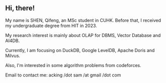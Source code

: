 ## Hi, there!
My name is SHEN, Qifeng, an MSc student in CUHK. Before that, I received my undergraduate degree from HIT in 2023.

My research interest is mainly about OLAP for DBMS, Vector Database and AI4DB.

Currently, I am focusing on DuckDB, Google LevelDB, Apache Doris and Milvus.

Also, I'm interested in some algorithm problems from codeforces.

Email to contact me: acking /dot sam /at gmail /dot com
